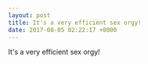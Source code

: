 ```yaml
---
layout: post
title: It's a very efficient sex orgy!
date: 2017-08-05 02:22:17 +0000
---
```


It's a very efficient sex orgy!

